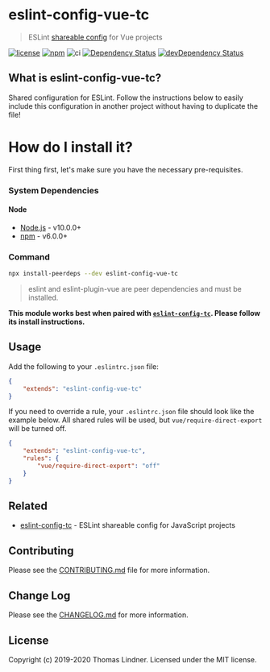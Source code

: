 # eslint-config-vue-tc

> ESLint [shareable config](http://eslint.org/docs/developer-guide/shareable-configs.html) for Vue projects

[![license](https://img.shields.io/github/license/tclindner/eslint-config-vue-tc.svg?maxAge=2592000&style=flat-square)](https://github.com/tclindner/eslint-config-vue-tc/blob/master/LICENSE)
[![npm](https://img.shields.io/npm/v/eslint-config-vue-tc.svg?maxAge=2592000?style=flat-square)](https://www.npmjs.com/package/eslint-config-vue-tc)
![ci](https://github.com/tclindner/eslint-config-vue-tc/workflows/ci/badge.svg?branch=master)
[![Dependency Status](https://david-dm.org/tclindner/eslint-config-vue-tc.svg?style=flat-square)](https://david-dm.org/tclindner/eslint-config-vue-tc)
[![devDependency Status](https://david-dm.org/tclindner/eslint-config-vue-tc/dev-status.svg?style=flat-square)](https://david-dm.org/tclindner/eslint-config-vue-tc#info=devDependencies)

## What is eslint-config-vue-tc?

Shared configuration for ESLint. Follow the instructions below to easily include this configuration in another project without having to duplicate the file!

# How do I install it?

First thing first, let's make sure you have the necessary pre-requisites.

### System Dependencies

#### Node

* [Node.js](https://nodejs.org/) - v10.0.0+
* [npm](http://npmjs.com) - v6.0.0+

### Command

```bash
npx install-peerdeps --dev eslint-config-vue-tc
```

> eslint and eslint-plugin-vue are peer dependencies and must be installed.

**This module works best when paired with [`eslint-config-tc`](https://github.com/tclindner/eslint-config-tc). Please follow its install instructions.**

## Usage

Add the following to your `.eslintrc.json` file:

```json
{
	"extends": "eslint-config-vue-tc"
}
```

If you need to override a rule, your `.eslintrc.json` file should look like the example below. All shared rules will be used, but `vue/require-direct-export` will be turned off.

```json
{
	"extends": "eslint-config-vue-tc",
	"rules": {
		"vue/require-direct-export": "off"
	}
}
```

## Related

- [eslint-config-tc](https://github.com/tclindner/eslint-config-tc) - ESLint shareable config for JavaScript projects

## Contributing

Please see the [CONTRIBUTING.md](CONTRIBUTING.md) file for more information.

## Change Log

Please see the [CHANGELOG.md](CHANGELOG.md) for more information.

## License

Copyright (c) 2019-2020 Thomas Lindner. Licensed under the MIT license.
